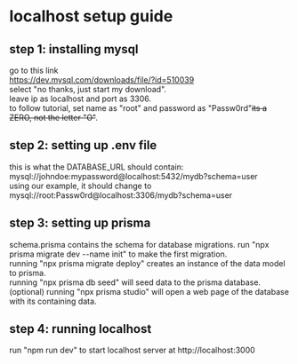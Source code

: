 # localhost setup guide
## step 1: installing mysql
go to this link<br>
https://dev.mysql.com/downloads/file/?id=510039<br>
select "no thanks, just start my download".<br>
leave ip as localhost and port as 3306.<br>
to follow tutorial, set name as "root" and password as "Passw0rd"~~its a ZERO, not the letter "O"~~.<br>
## step 2: setting up .env file
this is what the DATABASE_URL should contain: mysql://johndoe:mypassword@localhost:5432/mydb?schema=user<br>
using our example, it should change to mysql://root:Passw0rd@localhost:3306/mydb?schema=user<br>
## step 3: setting up prisma
schema.prisma contains the schema for database migrations.
run "npx prisma migrate dev --name init" to make the first migration.<br>
running "npx prisma migrate deploy" creates an instance of the data model to prisma.<br>
running "npx prisma db seed" will seed data to the prisma database.<br>
(optional) running "npx prisma studio" will open a web page of the database with its containing data.<br>
## step 4: running localhost
run "npm run dev" to start localhost server at http://localhost:3000

